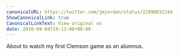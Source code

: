 ```yaml
---
canonicalURL: https://twitter.com/jmjordan/status/22998632244
ShowCanonicalLink: true
CanonicalLinkText: View original on
date: 2010-09-04T19:13:06+00:00
---
```

About to watch my first Clemson game as an alumnus.